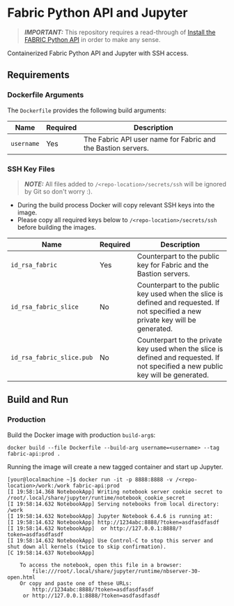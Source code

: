 # Fabric Python API and Jupyter

> **_IMPORTANT:_** This repository requires a read-through of [Install the FABRIC Python API](https://learn.fabric-testbed.net/knowledge-base/install-the-python-api/) in order to make any sense.

Containerized Fabric Python API and Jupyter with SSH access.

## Requirements

### Dockerfile Arguments

The `Dockerfile` provides the following build arguments:

| Name       | Required | Description                                                  |
|------------|----------|--------------------------------------------------------------|
| `username` | Yes      | The Fabric API user name for Fabric and the Bastion servers. |

### SSH Key Files

> **_NOTE:_** All files added to `/<repo-location>/secrets/ssh` will be ignored by Git so don't worry :).

* During the build process Docker will copy relevant SSH keys into the image.
* Please copy all required keys below to `/<repo-location>/secrets/ssh` before building the images.

| Name                      | Required | Description                                                                                                                       |
|---------------------------|----------|-----------------------------------------------------------------------------------------------------------------------------------|
| `id_rsa_fabric`           | Yes      | Counterpart to the public key for Fabric and the Bastion servers.                                                                 |
| `id_rsa_fabric_slice`     | No       | Counterpart to the public key used when the slice is defined and requested. If not specified a new private key will be generated. |
| `id_rsa_fabric_slice.pub` | No       | Counterpart to the private key used when the slice is defined and requested. If not specified a new public key will be generated. |

## Build and Run

### Production

Build the Docker image with production `build-arg`s:

```shell
docker build --file Dockerfile --build-arg username=<username> --tag fabric-api:prod .
```

Running the image will create a new tagged container and start up Jupyter.

```shell
[your@localmachine ~]$ docker run -it -p 8888:8888 -v /<repo-location>/work:/work fabric-api:prod
[I 19:58:14.368 NotebookApp] Writing notebook server cookie secret to /root/.local/share/jupyter/runtime/notebook_cookie_secret
[I 19:58:14.632 NotebookApp] Serving notebooks from local directory: /work
[I 19:58:14.632 NotebookApp] Jupyter Notebook 6.4.6 is running at:
[I 19:58:14.632 NotebookApp] http://1234abc:8888/?token=asdfasdfasdf
[I 19:58:14.632 NotebookApp]  or http://127.0.0.1:8888/?token=asdfasdfasdf
[I 19:58:14.632 NotebookApp] Use Control-C to stop this server and shut down all kernels (twice to skip confirmation).
[C 19:58:14.637 NotebookApp]

    To access the notebook, open this file in a browser:
        file:///root/.local/share/jupyter/runtime/nbserver-30-open.html
    Or copy and paste one of these URLs:
        http://1234abc:8888/?token=asdfasdfasdf
     or http://127.0.0.1:8888/?token=asdfasdfasdf
```
